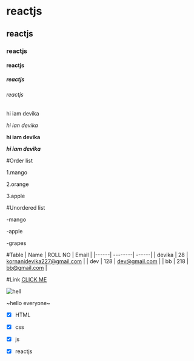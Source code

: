 # reactjs
## reactjs
### reactjs
#### reactjs
##### reactjs
###### reactjs
hi iam devika

*hi ian devika*

**hi iam devika**

***hi iam devika***

#Order list

1.mango

2.orange

3.apple

#Unordered list

-mango

-apple

-grapes

#Table
| Name | ROLL NO | Email |
|------| --------| ------|
| devika | 28 | kornanidevika227@gmail.com |
| dev | 128 | dev@gmail.com |
| bb | 218 | bb@gmail.com |

#Link
[CLICK ME](https://github.com/Gayathri-velicheti/reactjs_nov16)

![hell](https://github.com/Gayathri-velicheti/reactjs_nov16)

~hello everyone~

- [x] HTML

- [x] css

- [x] js

- [x] reactjs

